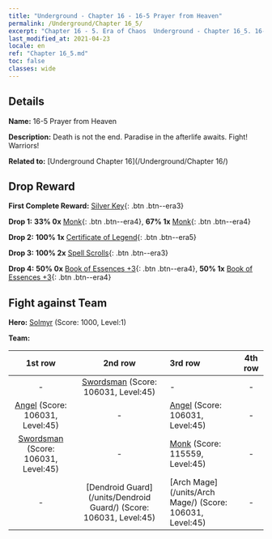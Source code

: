 ```yaml
---
title: "Underground - Chapter 16 - 16-5 Prayer from Heaven"
permalink: /Underground/Chapter 16_5/
excerpt: "Chapter 16 - 5. Era of Chaos  Underground - Chapter 16_5. 16-5 Prayer from Heaven"
last_modified_at: 2021-04-23
locale: en
ref: "Chapter 16_5.md"
toc: false
classes: wide
---
```


## Details

 **Name:** 16-5 Prayer from Heaven

 **Description:** Death is not the end. Paradise in the afterlife awaits. Fight! Warriors!

 **Related to:** [Underground Chapter 16](/Underground/Chapter 16/)

## Drop Reward

 **First Complete Reward:** [Silver Key](/Items/con_693/){: .btn .btn--era3}

 **Drop 1:** **33% 0x** [Monk](/Items/unt_194/){: .btn .btn--era4}, **67% 1x** [Monk](/Items/unt_194/){: .btn .btn--era4}

 **Drop 2:** **100% 1x** [Certificate of Legend](/Items/mat_67/){: .btn .btn--era5}

 **Drop 3:** **100% 2x** [Spell Scrolls](/Items/con_694/){: .btn .btn--era3}

 **Drop 4:** **50% 0x** [Book of Essences +3](/Items/mat_60/){: .btn .btn--era4}, **50% 1x** [Book of Essences +3](/Items/mat_60/){: .btn .btn--era4}


## Fight against Team
 **Hero:** [Solmyr](/heroes/Solmyr/) (Score: 1000, Level:1)

 **Team:**


  | 1st row | 2nd row | 3rd row | 4th row |
  |:----:|:----:|:----|:----:|
  | - | [Swordsman](/units/Swordsman/) (Score: 106031, Level:45)  | - | - |
  | [Angel](/units/Angel/) (Score: 106031, Level:45)  | - | [Angel](/units/Angel/) (Score: 106031, Level:45)  | - |
  | [Swordsman](/units/Swordsman/) (Score: 106031, Level:45)  | - | [Monk](/units/Monk/) (Score: 115559, Level:45)  | - |
  | - | [Dendroid Guard](/units/Dendroid Guard/) (Score: 106031, Level:45)  | [Arch Mage](/units/Arch Mage/) (Score: 106031, Level:45)  | - |



